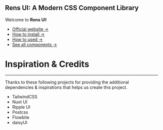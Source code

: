 ## Rens UI: A Modern CSS Component Library

Welcome to **Rens UI**!

- [Official website →](https:/rensui.okriiza.my.id/)
- [How to install →](https://rensui.okriiza.my.id/getting-started/installation)
-  [How to used →](https://rensui.okriiza.my.id/getting-started/usage)
- [See all components →](https://rensui.okriiza.my.id/elements/accordion/)

 # Inspiration & Credits
 ___

 Thanks to these following projects for providing the additional dependencies & inspirations that helps us create this project.

- TailwindCSS
- Nuxt UI
- Ripple UI
- Postcss
- Flowbite
- daisyUI

